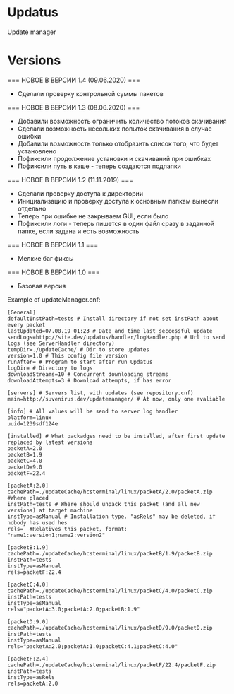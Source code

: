 # Updatus
Update manager

# Versions

=== НОВОЕ В ВЕРСИИ 1.4 (09.06.2020) ===

* Сделали проверку контрольной суммы пакетов

=== НОВОЕ В ВЕРСИИ 1.3 (08.06.2020) ===

* Добавили возможность ограничить количество потоков скачивания
* Сделали возможность несольких попыток скачивания в случае ошибки
* Добавили возможность только отобразить список того, что будет установлено
* Пофиксили продолжение установки и скачиваний при ошибках
* Пофиксили путь в кэше - теперь создаются подпапки

=== НОВОЕ В ВЕРСИИ 1.2 (11.11.2019) ===

* Сделали проверку доступа к директории
* Инициализацию и проверку доступа к основным папкам вынесли отдельно
* Теперь при ошибке не закрываем GUI, если было
* Пофиксили логи - теперь пишется в один файл сразу в заданной папке, если задана и есть возможность

=== НОВОЕ В ВЕРСИИ 1.1 ===

* Мелкие баг фиксы

=== НОВОЕ В ВЕРСИИ 1.0 ===

* Базовая версия



Example of updateManager.cnf:
```
[General]
defaultInstPath=tests # Install directory if not set instPath about every packet
lastUpdated=07.08.19 01:23 # Date and time last seccessful update
sendLogs=http://site.dev/updatus/handler/logHandler.php # Url to send logs (see ServerHandler directory)
tempDir=./updateCache/ # Dir to store updates
version=1.0 # This config file version
runAfter= # Program to start after run Updatus
logDir= # Directory to logs
downloadStreams=10 # Сoncurrent downloading streams
downloadAttempts=3 # Download attempts, if has error

[servers] # Servers list, with updates (see repository.cnf)
main=http://suvenirus.dev/updatemanager/ # At now, only one avaliable

[info] # All values will be send to server log handler
platform=linux
uuid=1239sdf124e

[installed] # What packadges need to be installed, after first update replaced by latest versions
packetA=2.0
packetB=1.9
packetC=4.0
packetD=9.0
packetF=22.4

[packetA:2.0]
cachePath=./updateCache/hcsterminal/linux/packetA/2.0/packetA.zip #Where placed
instPath=tests # Where should unpack this packet (and all new versions) at target machine
instType=asManual # Installation type. "asRels" may be deleted, if nobody has used hes
rels=  #Relatives this packet, format:  "name1:version1;name2:version2"

[packetB:1.9]
cachePath=./updateCache/hcsterminal/linux/packetB/1.9/packetB.zip
instPath=tests
instType=asManual
rels=packetF:22.4

[packetC:4.0]
cachePath=./updateCache/hcsterminal/linux/packetC/4.0/packetC.zip
instPath=tests
instType=asManual
rels="packetA:3.0;packetA:2.0;packetB:1.9"

[packetD:9.0]
cachePath=./updateCache/hcsterminal/linux/packetD/9.0/packetD.zip
instPath=tests
instType=asManual
rels="packetA:2.0;packetA:1.0;packetC:4.1;packetC:4.0"

[packetF:2.4]
cachePath=./updateCache/hcsterminal/linux/packetF/22.4/packetF.zip
instPath=tests
instType=asRels
rels=packetA:2.0
```
